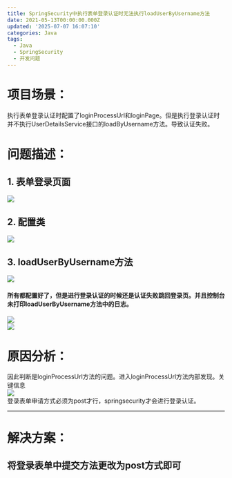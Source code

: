 ```yaml
---
title: SpringSecurity中执行表单登录认证时无法执行loadUserByUsername方法
date: 2021-05-13T00:00:00.000Z
updated: '2025-07-07 16:07:10'
categories: Java
tags:
  - Java
  - SpringSecurity
  - 开发问题
---
```

# 项目场景：


执行表单登录认证时配置了loginProcessUrl和loginPage。但是执行登录认证时并不执行UserDetailsService接口的loadByUsername方法。导致认证失败。



# 问题描述：


## 1. 表单登录页面


![](/images/e4f073eefc5b95a2dc2b93c4d34e8ea5.png)



## 2. 配置类


![](/images/dc5c87b56d8b3e21b98552bc400a1bc4.png)



## 3. loadUserByUsername方法


![](/images/20bafec4b0763263b81ff4dd71564df3.png)



#### 所有都配置好了，但是进行登录认证的时候还是认证失败跳回登录页。并且控制台未打印loadUserByUsername方法中的日志。


![](/images/7aab12af02050d127d5824fbfb7e01d6.png)  
![](/images/ece5f3211e2df492370e136220ec3a1e.png)



# 原因分析：


因此判断是loginProcessUrl方法的问题。进入loginProcessUrl方法内部发现。关键信息  
![](/images/99dab0d0806c7de104736b19ecc83504.png)  
登录表单申请方式必须为post才行，springsecurity才会进行登录认证。

---

# 解决方案：


## 将登录表单中提交方法更改为post方式即可
